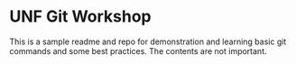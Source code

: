 # UNF Git Workshop

This is a sample readme and repo for demonstration and learning basic git
commands and some best practices. The contents are not important.
